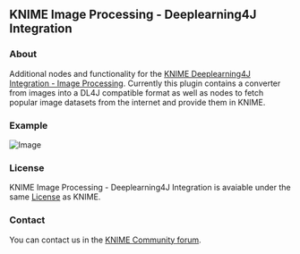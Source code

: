 KNIME Image Processing - Deeplearning4J Integration
--------------
### About
Additional nodes and functionality for the [KNIME Deeplearning4J Integration - Image Processing](https://tech.knime.org/deeplearning4j-imageprocessing). Currently this plugin contains a converter from images into a DL4J compatible format as well as nodes to fetch popular image datasets from the internet and provide them in KNIME.

### Example
![Image](https://abload.de/img/knip_dl4j6lsiv.png)

### License
KNIME Image Processing - Deeplearning4J Integration is avaiable under the same [License](https://www.knime.org/downloads/full-license) as KNIME.

### Contact
You can contact us in the [KNIME Community forum](https://www.knime.com/forum/knime-image-processing).
